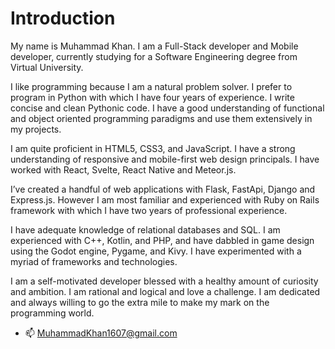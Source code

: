 # Introduction
My name is Muhammad Khan. I am a Full-Stack developer and Mobile developer, currently studying for a Software Engineering degree from Virtual University.

I like programming because I am a natural problem solver. I prefer to program in Python with which I have four years of experience. I write concise and clean Pythonic code. I have a good understanding of functional and object oriented programming paradigms and use them extensively in my projects.

I am quite proficient in HTML5, CSS3, and JavaScript. I have a strong understanding of responsive and mobile-first web design principals. I have worked with React, Svelte, React Native and Meteor.js.

I’ve created a handful of web applications with Flask, FastApi, Django and Express.js.
However I am most familiar and experienced with Ruby on Rails framework with which I have two years of professional experience. 

I have adequate knowledge of relational databases and SQL. I am experienced with C++, Kotlin, and PHP, and have dabbled in game design using the Godot engine, Pygame, and Kivy. I have experimented with a myriad of frameworks and technologies.

I am a self-motivated developer blessed with a healthy amount of curiosity and ambition. I am rational and logical and love a challenge. I am dedicated and always willing to go the extra mile to make my mark on the programming world.

- 📫 MuhammadKhan1607@gmail.com
